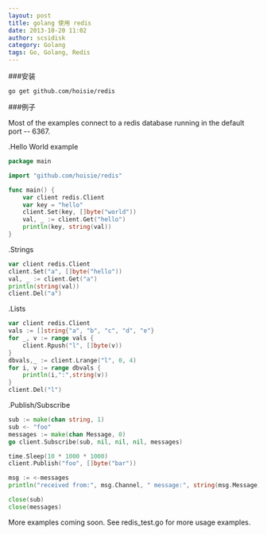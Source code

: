 ```yaml
---
layout: post
title: golang 使用 redis
date: 2013-10-20 11:02
author: scsidisk
category: Golang
tags: Go, Golang, Redis
---
```


###安装

    go get github.com/hoisie/redis

###例子

Most of the examples connect to a redis database running in the default port -- 6367.

.Hello World example

```go
package main

import "github.com/hoisie/redis"

func main() {
    var client redis.Client
    var key = "hello"
    client.Set(key, []byte("world"))
    val, _ := client.Get("hello")
    println(key, string(val))
}
```

.Strings

```go
var client redis.Client
client.Set("a", []byte("hello"))
val, _ := client.Get("a")
println(string(val))
client.Del("a")
```

.Lists

```go
var client redis.Client
vals := []string{"a", "b", "c", "d", "e"}
for _, v := range vals {
    client.Rpush("l", []byte(v))
}
dbvals,_ := client.Lrange("l", 0, 4)
for i, v := range dbvals {
    println(i,":",string(v))
}
client.Del("l")
```

.Publish/Subscribe

```go
sub := make(chan string, 1)
sub <- "foo"
messages := make(chan Message, 0)
go client.Subscribe(sub, nil, nil, nil, messages)

time.Sleep(10 * 1000 * 1000)
client.Publish("foo", []byte("bar"))

msg := <-messages
println("received from:", msg.Channel, " message:", string(msg.Message))

close(sub)
close(messages)
```

More examples coming soon. See redis_test.go for more usage examples.
